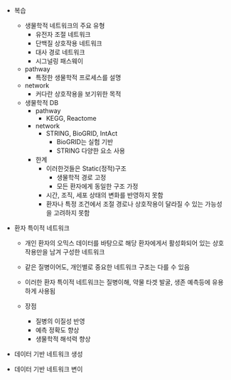 - 복습
	- 생물학적 네트워크의 주요 유형
		- 유전자 조절 네트워크
		- 단백질 상호작용 네트워크
		- 대사 경로 네트워크
		- 시그널링 패스웨이
	- pathway
		- 특정한 생물학적 프로세스를 설명
	- network
		- 커다란 상호작용을 보기위한 목적
	- 생물학적 DB
		- pathway
			- KEGG, Reactome
		- network
			- STRING, BioGRID, IntAct
				- BioGRID는 실험 기반
				- STRING 다양한 요소 사용
		- 한계
			- 이러한것들은 Static(정적)구조
				- 생물학적 경로 고정
				- 모든 환자에게 동일한 구조 가정
			- 시간, 조직, 세포 상태의 변화를 반영하지 못함
			- 환자나 특정 조건에서 조절 경로나 상호작용이 달라질 수 있는 가능성을 고려하지 못함

- 환자 특이적 네트워크
	- 개인 환자의 오믹스 데이터를 바탕으로 해당 환자에게서 활성화되어 있는 상호작용만을 남겨 구성한 네트워크
	- 같은 질병이어도, 개인별로 중요한 네트워크 구조는 다를 수 있음
	- 이러한 환자 특이적 네트워크는 질병이해, 약물 타겟 발굴, 생존 예측등에 유용하게 사용됨

	- 장점
		- 질병의 이질성 반영
		- 예측 정확도 향상
		- 생물학적 해석력 향상
- 데이터 기반 네트워크 생성
- 데이터 기반 네트워크 변이